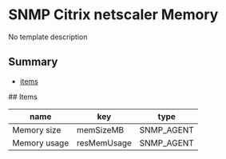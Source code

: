 # SNMP Citrix netscaler Memory
No template description
## Summary
* [items](#items)

<a name="items" />
## Items

| name | key | type |
| ------------- |------------- |------------- |
| Memory size | memSizeMB | SNMP_AGENT |
| Memory usage | resMemUsage | SNMP_AGENT |
